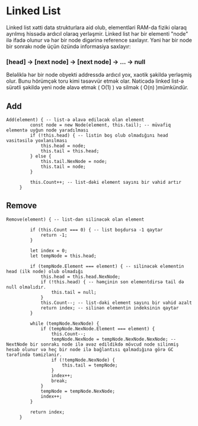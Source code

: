# Linked List

Linked list xətti data strukturlara aid olub, elementləri RAM-da fiziki olaraq ayrılmış hissədə ardıcıl olaraq yerləşmir.  Linked list hər bir elementi "node" ilə ifadə olunur və hər bir node digərinə reference saxlayır. Yəni hər bir node bir sonrakı node üçün özündə informasiya saxlayır:

### [head] -> [next node] -> [next node] -> ... -> null

Beləliklə hər bir node obyekti addressdə ardıcıl yox, xaotik şəkildə yerləşmiş olur. Bunu hörümçək toru kimi təsəvvür etmək olar. Nəticədə linked list-ə sürətli şəkildə yeni node əlavə etmək ( O(1) )  və silmək ( O(n) )mümkündür.   


## Add

```text
Add(element) { -- list-ə əlavə ediləcək olan element
         const node = new Node(element, this.tail); -- müvafiq elementə uyğun node yaradılması
         if (!this.head) { -- listin boş olub olmadığını head vasitəsilə yoxlanılması 
             this.head = node;
             this.tail = this.head;
         } else {
             this.tail.NexNode = node;
             this.tail = node;
         }

         this.Count++; -- list-dəki element sayını bir vahid artır
     }
```

## Remove

```text
Remove(element) { -- list-dən silinəcək olan element

         if (this.Count === 0) { -- list boşdursa -1 qaytar
             return -1;
         }

         let index = 0;
         let tempNode = this.head;

         if (tempNode.Element === element) { -- silinəcək elementin head (ilk node) olub olmadığı
             this.head = this.head.NexNode;
             if (!this.head) { -- həmçinin son elementdirsə tail də null olmalıdır. 
                 this.tail = null;
             }
             this.Count--; -- list-dəki element sayını bir vahid azalt
             return index; -- silinən elementin indeksinin qaytar
         }

         while (tempNode.NexNode) { 
             if (tempNode.NexNode.Element === element) {
                 this.Count--;
                 tempNode.NexNode = tempNode.NexNode.NexNode; -- NextNode bir sonrakı node ilə əvəz edildikdə mövcud node silinmiş hesab olunur və heç bir node ilə bağlantısı qalmadığına görə GC tərəfində təmizlənir. 
                 if (!tempNode.NexNode) {
                     this.tail = tempNode;
                 }
                 index++;
                 break;
             }
             tempNode = tempNode.NexNode;
             index++;
         }

         return index;
     }
```